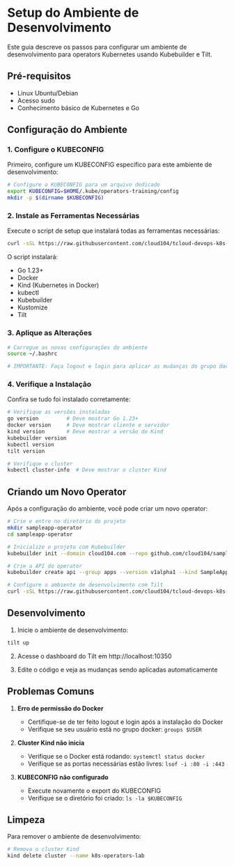 # Setup do Ambiente de Desenvolvimento

Este guia descreve os passos para configurar um ambiente de desenvolvimento para operators Kubernetes usando Kubebuilder e Tilt.

## Pré-requisitos

- Linux Ubuntu/Debian
- Acesso sudo
- Conhecimento básico de Kubernetes e Go

## Configuração do Ambiente

### 1. Configure o KUBECONFIG

Primeiro, configure um KUBECONFIG específico para este ambiente de desenvolvimento:

```bash
# Configure o KUBECONFIG para um arquivo dedicado
export KUBECONFIG=$HOME/.kube/operators-training/config
mkdir -p $(dirname $KUBECONFIG)
```

### 2. Instale as Ferramentas Necessárias

Execute o script de setup que instalará todas as ferramentas necessárias:

```bash
curl -sSL https://raw.githubusercontent.com/cloud104/tcloud-devops-k8s-operators-training/main/scripts/setup.sh | bash
```

O script instalará:
- Go 1.23+
- Docker
- Kind (Kubernetes in Docker)
- kubectl
- Kubebuilder
- Kustomize
- Tilt

### 3. Aplique as Alterações

```bash
# Carregue as novas configurações do ambiente
source ~/.bashrc

# IMPORTANTE: Faça logout e login para aplicar as mudanças do grupo docker
```

### 4. Verifique a Instalação

Confira se tudo foi instalado corretamente:

```bash
# Verifique as versões instaladas
go version         # Deve mostrar Go 1.23+
docker version     # Deve mostrar cliente e servidor
kind version       # Deve mostrar a versão do Kind
kubebuilder version
kubectl version
tilt version

# Verifique o cluster
kubectl cluster-info  # Deve mostrar o cluster Kind
```

## Criando um Novo Operator

Após a configuração do ambiente, você pode criar um novo operator:

```bash
# Crie e entre no diretório do projeto
mkdir sampleapp-operator
cd sampleapp-operator

# Inicialize o projeto com Kubebuilder
kubebuilder init --domain cloud104.com --repo github.com/cloud104/sampleapp-operator

# Crie a API do operator
kubebuilder create api --group apps --version v1alpha1 --kind SampleApp

# Configure o ambiente de desenvolvimento com Tilt
curl -sSL https://raw.githubusercontent.com/cloud104/tcloud-devops-k8s-operators-training/main/scripts/kubebuilder-tilt-setup.sh | bash
```

## Desenvolvimento

1. Inicie o ambiente de desenvolvimento:
```bash
tilt up
```

2. Acesse o dashboard do Tilt em http://localhost:10350

3. Edite o código e veja as mudanças sendo aplicadas automaticamente

## Problemas Comuns

1. **Erro de permissão do Docker**
   - Certifique-se de ter feito logout e login após a instalação do Docker
   - Verifique se seu usuário está no grupo docker: `groups $USER`

2. **Cluster Kind não inicia**
   - Verifique se o Docker está rodando: `systemctl status docker`
   - Verifique se as portas necessárias estão livres: `lsof -i :80 -i :443`

3. **KUBECONFIG não configurado**
   - Execute novamente o export do KUBECONFIG
   - Verifique se o diretório foi criado: `ls -la $KUBECONFIG`

## Limpeza

Para remover o ambiente de desenvolvimento:

```bash
# Remova o cluster Kind
kind delete cluster --name k8s-operators-lab
```